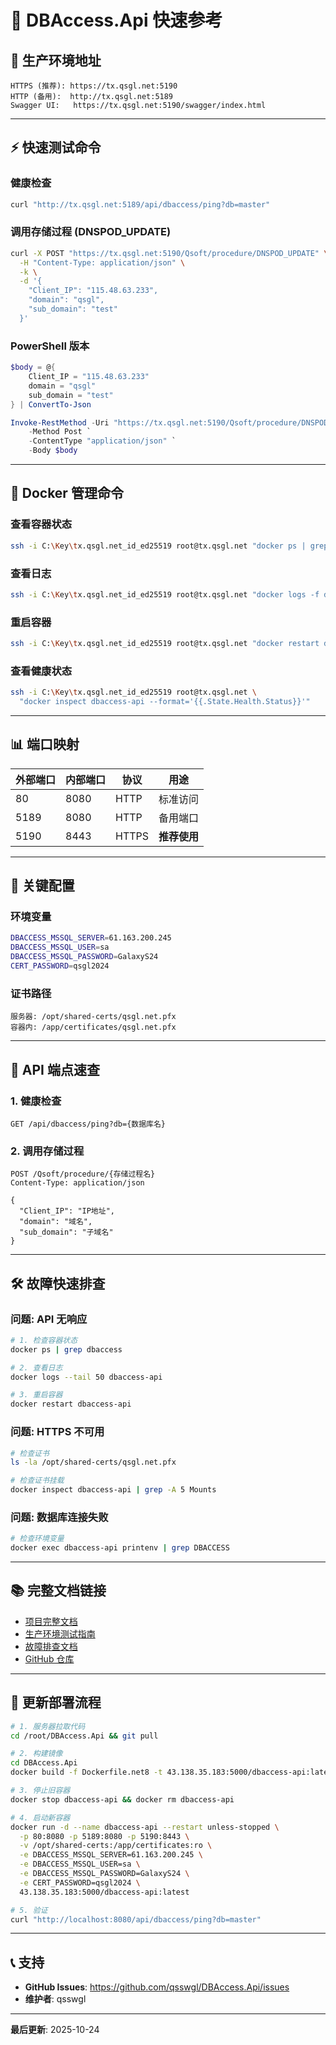 # 🚀 DBAccess.Api 快速参考

## 📍 生产环境地址

```
HTTPS (推荐): https://tx.qsgl.net:5190
HTTP (备用):  http://tx.qsgl.net:5189
Swagger UI:   https://tx.qsgl.net:5190/swagger/index.html
```

---

## ⚡ 快速测试命令

### 健康检查
```bash
curl "http://tx.qsgl.net:5189/api/dbaccess/ping?db=master"
```

### 调用存储过程 (DNSPOD_UPDATE)
```bash
curl -X POST "https://tx.qsgl.net:5190/Qsoft/procedure/DNSPOD_UPDATE" \
  -H "Content-Type: application/json" \
  -k \
  -d '{
    "Client_IP": "115.48.63.233",
    "domain": "qsgl",
    "sub_domain": "test"
  }'
```

### PowerShell 版本
```powershell
$body = @{
    Client_IP = "115.48.63.233"
    domain = "qsgl"
    sub_domain = "test"
} | ConvertTo-Json

Invoke-RestMethod -Uri "https://tx.qsgl.net:5190/Qsoft/procedure/DNSPOD_UPDATE" `
    -Method Post `
    -ContentType "application/json" `
    -Body $body
```

---

## 🐳 Docker 管理命令

### 查看容器状态
```bash
ssh -i C:\Key\tx.qsgl.net_id_ed25519 root@tx.qsgl.net "docker ps | grep dbaccess"
```

### 查看日志
```bash
ssh -i C:\Key\tx.qsgl.net_id_ed25519 root@tx.qsgl.net "docker logs -f dbaccess-api"
```

### 重启容器
```bash
ssh -i C:\Key\tx.qsgl.net_id_ed25519 root@tx.qsgl.net "docker restart dbaccess-api"
```

### 查看健康状态
```bash
ssh -i C:\Key\tx.qsgl.net_id_ed25519 root@tx.qsgl.net \
  "docker inspect dbaccess-api --format='{{.State.Health.Status}}'"
```

---

## 📊 端口映射

| 外部端口 | 内部端口 | 协议 | 用途 |
|---------|---------|------|------|
| 80 | 8080 | HTTP | 标准访问 |
| 5189 | 8080 | HTTP | 备用端口 |
| 5190 | 8443 | HTTPS | **推荐使用** |

---

## 🔑 关键配置

### 环境变量
```bash
DBACCESS_MSSQL_SERVER=61.163.200.245
DBACCESS_MSSQL_USER=sa
DBACCESS_MSSQL_PASSWORD=GalaxyS24
CERT_PASSWORD=qsgl2024
```

### 证书路径
```
服务器: /opt/shared-certs/qsgl.net.pfx
容器内: /app/certificates/qsgl.net.pfx
```

---

## 📝 API 端点速查

### 1. 健康检查
```
GET /api/dbaccess/ping?db={数据库名}
```

### 2. 调用存储过程
```
POST /Qsoft/procedure/{存储过程名}
Content-Type: application/json

{
  "Client_IP": "IP地址",
  "domain": "域名",
  "sub_domain": "子域名"
}
```

---

## 🛠️ 故障快速排查

### 问题: API 无响应
```bash
# 1. 检查容器状态
docker ps | grep dbaccess

# 2. 查看日志
docker logs --tail 50 dbaccess-api

# 3. 重启容器
docker restart dbaccess-api
```

### 问题: HTTPS 不可用
```bash
# 检查证书
ls -la /opt/shared-certs/qsgl.net.pfx

# 检查证书挂载
docker inspect dbaccess-api | grep -A 5 Mounts
```

### 问题: 数据库连接失败
```bash
# 检查环境变量
docker exec dbaccess-api printenv | grep DBACCESS
```

---

## 📚 完整文档链接

- [项目完整文档](PROJECT-DOCUMENTATION.md)
- [生产环境测试指南](PRODUCTION-TEST-GUIDE.md)
- [故障排查文档](DBAccess.Api/DOMAIN-ACCESS-TROUBLESHOOTING.md)
- [GitHub 仓库](https://github.com/qsswgl/DBAccess.Api)

---

## 🔄 更新部署流程

```bash
# 1. 服务器拉取代码
cd /root/DBAccess.Api && git pull

# 2. 构建镜像
cd DBAccess.Api
docker build -f Dockerfile.net8 -t 43.138.35.183:5000/dbaccess-api:latest .

# 3. 停止旧容器
docker stop dbaccess-api && docker rm dbaccess-api

# 4. 启动新容器
docker run -d --name dbaccess-api --restart unless-stopped \
  -p 80:8080 -p 5189:8080 -p 5190:8443 \
  -v /opt/shared-certs:/app/certificates:ro \
  -e DBACCESS_MSSQL_SERVER=61.163.200.245 \
  -e DBACCESS_MSSQL_USER=sa \
  -e DBACCESS_MSSQL_PASSWORD=GalaxyS24 \
  -e CERT_PASSWORD=qsgl2024 \
  43.138.35.183:5000/dbaccess-api:latest

# 5. 验证
curl "http://localhost:8080/api/dbaccess/ping?db=master"
```

---

## 📞 支持

- **GitHub Issues**: https://github.com/qsswgl/DBAccess.Api/issues
- **维护者**: qsswgl

---

**最后更新**: 2025-10-24
